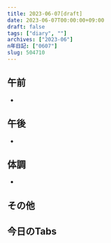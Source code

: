 ```yaml
---
title: 2023-06-07[draft]
date: 2023-06-07T00:00:00+09:00
draft: false
tags: ["diary", ""]
archives: ["2023-06"]
n年日記: ["0607"]
slug: 504710
---
```

## 午前
- 
## 午後
- 
## 体調
- 
## その他
## 今日のTabs